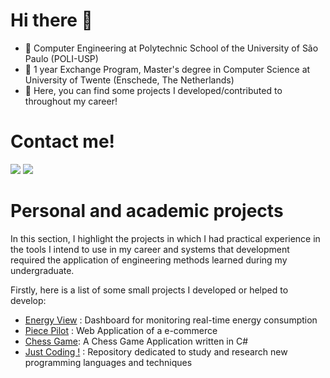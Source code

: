 # Hi there 👋

- 🔭 Computer Engineering at Polytechnic School of the University of São Paulo (POLI-USP)
- ️💼 1 year Exchange Program, Master's degree in Computer Science at University of Twente (Enschede, The Netherlands)
- 💬 Here, you can find some projects I developed/contributed to throughout my career!

# Contact me!
<div>
<a href="https://www.linkedin.com/in/gustavo-scardino/?locale=en_US" target="_blank"><img src="https://img.shields.io/badge/-LinkedIn-%230077B5?style=for-the-badge&logo=linkedin&logoColor=white" target="_blank"></a> 
<a href = "mailto:gustavoscardino@hotmail.com"><img src="https://img.shields.io/badge/-Gmail-%23333?style=for-the-badge&logo=gmail&logoColor=white" target="_blank"></a>
</div>

# Personal and academic projects

In this section, I highlight the projects in which I had practical experience in the tools I intend to use in my career and systems that development required the application 
of engineering methods learned during my undergraduate.

Firstly, here is a list of some small projects I developed or helped to develop:

- [Energy View](https://github.com/EnergyView) : Dashboard for monitoring real-time energy consumption
- [Piece Pilot](https://github.com/gabrielpalassi/PiecePilot) : Web Application of a e-commerce
- [Chess Game](https://github.com/gustavoscardino/ChessGame): A Chess Game Application written in C#
- [Just Coding !](https://github.com/gustavoscardino/just-coding) :  Repository dedicated to study and research new programming languages and techniques
